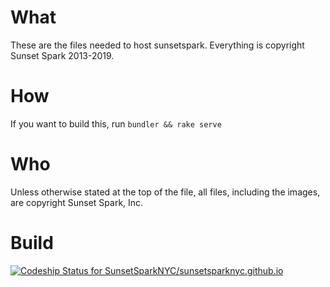 # What

These are the files needed to host sunsetspark. Everything is copyright Sunset Spark 2013-2019.

# How

If you want to build this, run ```bundler && rake serve```

# Who

Unless otherwise stated at the top of the file, all files, including the images, are copyright Sunset Spark, Inc.

# Build

[ ![Codeship Status for SunsetSparkNYC/sunsetsparknyc.github.io](https://codeship.com/projects/cc511e30-52c3-0134-6d8b-02adab5d782c/status?branch=master)](https://codeship.com/projects/171651)
